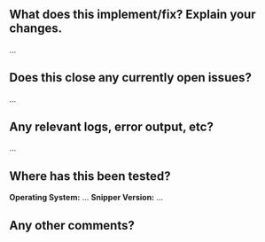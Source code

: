 <!-- Thanks so much for taking the time to contribute to this project, it really helps me out! Please read and follow the instructions before submitting your pull request. -->

<!-- Please ensure your contribution isn't already being worked on and that it follows the project's coding standards. -->

What does this implement/fix? Explain your changes.
---------------------------------------------------
<!-- A clear and concise description of what your pull request does and why it's needed. -->
…

Does this close any currently open issues?
------------------------------------------
<!-- If this PR closes any open issues, please reference them here using "Closes #123" or "Fixes #456" to automatically link them. -->
…

Any relevant logs, error output, etc?
-------------------------------------
<!-- Include any relevant logs, error output, or console messages that help explain your changes. If it's long, please paste to https://gist.github.com/ and insert the link here. -->
…

Where has this been tested?
---------------------------
<!-- Please share details about your testing environment and any specific test cases you ran. -->

**Operating System:** …
**Snipper Version:** …


Any other comments?
-------------------
<!-- 
Feel free to include any additional information that would be helpful for reviewing this PR:
- Breaking changes
- Dependencies added/removed  
- Performance implications
- Screenshots (if applicable)
- Any other insights or context
-->